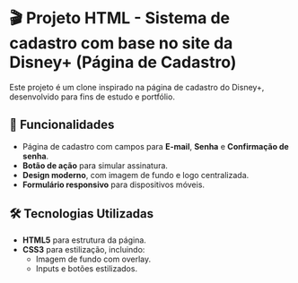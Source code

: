 # 🎬 Projeto HTML - Sistema de cadastro com base no site da Disney+ (Página de Cadastro)

Este projeto é um clone inspirado na página de cadastro do Disney+, desenvolvido para fins de estudo e portfólio.

## 🚀 Funcionalidades
- Página de cadastro com campos para **E-mail**, **Senha** e **Confirmação de senha**.
- **Botão de ação** para simular assinatura.
- **Design moderno**, com imagem de fundo e logo centralizada.
- **Formulário responsivo** para dispositivos móveis.

## 🛠️ Tecnologias Utilizadas
- **HTML5** para estrutura da página.
- **CSS3** para estilização, incluindo:
  - Imagem de fundo com overlay.
  - Inputs e botões estilizados.
